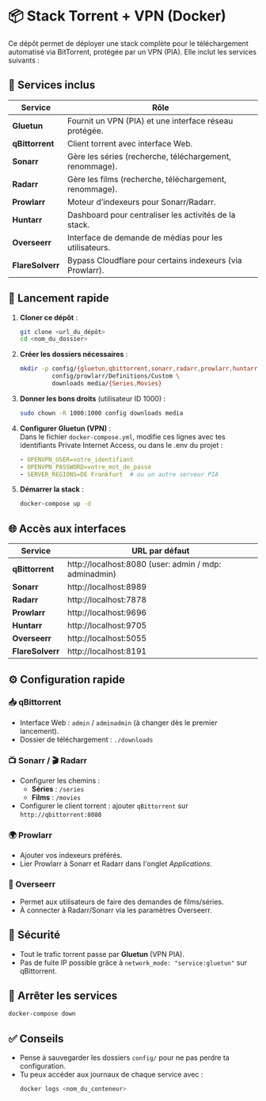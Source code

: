 # 📦 Stack Torrent + VPN (Docker)

Ce dépôt permet de déployer une stack complète pour le téléchargement automatisé via BitTorrent, protégée par un VPN (PIA). Elle inclut les services suivants :

## 🧩 Services inclus

| Service      | Rôle                                                                 |
|--------------|----------------------------------------------------------------------|
| **Gluetun**  | Fournit un VPN (PIA) et une interface réseau protégée.               |
| **qBittorrent** | Client torrent avec interface Web.                                   |
| **Sonarr**   | Gère les séries (recherche, téléchargement, renommage).              |
| **Radarr**   | Gère les films (recherche, téléchargement, renommage).               |
| **Prowlarr** | Moteur d’indexeurs pour Sonarr/Radarr.                               |
| **Huntarr**  | Dashboard pour centraliser les activités de la stack.                |
| **Overseerr**| Interface de demande de médias pour les utilisateurs.                |
| **FlareSolverr** | Bypass Cloudflare pour certains indexeurs (via Prowlarr).             |

## 🚀 Lancement rapide

1. **Cloner ce dépôt** :
   ```bash
   git clone <url_du_dépôt>
   cd <nom_du_dossier>
   ```

2. **Créer les dossiers nécessaires** :
   ```bash
   mkdir -p config/{gluetun,qbittorrent,sonarr,radarr,prowlarr,huntarr,overseerr} \
            config/prowlarr/Definitions/Custom \
            downloads media/{Series,Movies}
   ```

3. **Donner les bons droits** (utilisateur ID 1000) :
   ```bash
   sudo chown -R 1000:1000 config downloads media
   ```

4. **Configurer Gluetun (VPN)** :  
   Dans le fichier `docker-compose.yml`, modifie ces lignes avec tes identifiants Private Internet Access, ou dans le .env du projet :
   ```yaml
   - OPENVPN_USER=votre_identifiant
   - OPENVPN_PASSWORD=votre_mot_de_passe
   - SERVER_REGIONS=DE Frankfurt  # ou un autre serveur PIA
   ```

5. **Démarrer la stack** :
   ```bash
   docker-compose up -d
   ```

## 🌐 Accès aux interfaces

| Service      | URL par défaut                   |
|--------------|----------------------------------|
| **qBittorrent** | http://localhost:8080 (user: admin / mdp: adminadmin) |
| **Sonarr**   | http://localhost:8989            |
| **Radarr**   | http://localhost:7878            |
| **Prowlarr** | http://localhost:9696            |
| **Huntarr**  | http://localhost:9705            |
| **Overseerr**| http://localhost:5055            |
| **FlareSolverr** | http://localhost:8191            |

## ⚙️ Configuration rapide

### 📥 qBittorrent
- Interface Web : `admin` / `adminadmin` (à changer dès le premier lancement).
- Dossier de téléchargement : `./downloads`

### 📺 Sonarr / 🎬 Radarr
- Configurer les chemins :
  - **Séries** : `/series`
  - **Films** : `/movies`
- Configurer le client torrent : ajouter `qBittorrent` sur `http://qbittorrent:8080`

### 🌍 Prowlarr
- Ajouter vos indexeurs préférés.
- Lier Prowlarr à Sonarr et Radarr dans l'onglet *Applications*.

### 🧠 Overseerr
- Permet aux utilisateurs de faire des demandes de films/séries.
- À connecter à Radarr/Sonarr via les paramètres Overseerr.

## 🔐 Sécurité

- Tout le trafic torrent passe par **Gluetun** (VPN PIA).
- Pas de fuite IP possible grâce à `network_mode: "service:gluetun"` sur qBittorrent.

## 🛑 Arrêter les services

```bash
docker-compose down
```

## ✅ Conseils

- Pense à sauvegarder les dossiers `config/` pour ne pas perdre ta configuration.
- Tu peux accéder aux journaux de chaque service avec :
  ```bash
  docker logs <nom_du_conteneur>
  ```
